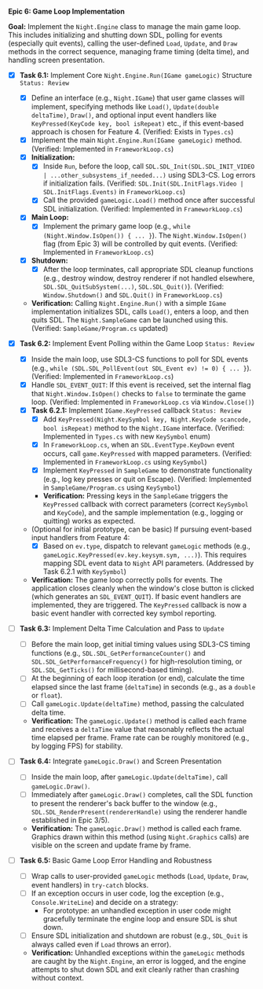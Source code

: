 **Epic 6: Game Loop Implementation**

**Goal:** Implement the `Night.Engine` class to manage the main game loop. This includes initializing and shutting down SDL, polling for events (especially quit events), calling the user-defined `Load`, `Update`, and `Draw` methods in the correct sequence, managing frame timing (delta time), and handling screen presentation.

- [x] **Task 6.1:** Implement Core `Night.Engine.Run(IGame gameLogic)` Structure `Status: Review`

  - [x] Define an interface (e.g., `Night.IGame`) that user game classes will implement, specifying methods like `Load()`, `Update(double deltaTime)`, `Draw()`, and optional input event handlers like `KeyPressed(KeyCode key, bool isRepeat)` etc., if this event-based approach is chosen for Feature 4. (Verified: Exists in `Types.cs`)
  - [x] Implement the main `Night.Engine.Run(IGame gameLogic)` method. (Verified: Implemented in `FrameworkLoop.cs`)
  - [x] **Initialization:**
    - [x] Inside `Run`, before the loop, call `SDL.SDL_Init(SDL.SDL_INIT_VIDEO | ...other_subsystems_if_needed...)` using SDL3-CS. Log errors if initialization fails. (Verified: `SDL.Init(SDL.InitFlags.Video | SDL.InitFlags.Events)` in `FrameworkLoop.cs`)
    - [x] Call the provided `gameLogic.Load()` method once after successful SDL initialization. (Verified: Implemented in `FrameworkLoop.cs`)
  - [x] **Main Loop:**
    - [x] Implement the primary game loop (e.g., `while (Night.Window.IsOpen()) { ... }`). The `Night.Window.IsOpen()` flag (from Epic 3) will be controlled by quit events. (Verified: Implemented in `FrameworkLoop.cs`)
  - [x] **Shutdown:**
    - [x] After the loop terminates, call appropriate SDL cleanup functions (e.g., destroy window, destroy renderer if not handled elsewhere, `SDL.SDL_QuitSubSystem(...)`, `SDL.SDL_Quit()`). (Verified: `Window.Shutdown()` and `SDL.Quit()` in `FrameworkLoop.cs`)
  - **Verification:** Calling `Night.Engine.Run()` with a simple `IGame` implementation initializes SDL, calls `Load()`, enters a loop, and then quits SDL. The `Night.SampleGame` can be launched using this. (Verified: `SampleGame/Program.cs` updated)

- [x] **Task 6.2:** Implement Event Polling within the Game Loop `Status: Review`
  - [x] Inside the main loop, use SDL3-CS functions to poll for SDL events (e.g., `while (SDL.SDL_PollEvent(out SDL_Event ev) != 0) { ... }`). (Verified: Implemented in `FrameworkLoop.cs`)
  - [x] Handle `SDL_EVENT_QUIT`: If this event is received, set the internal flag that `Night.Window.IsOpen()` checks to `false` to terminate the game loop. (Verified: Implemented in `FrameworkLoop.cs` via `Window.Close()`)
  - [x] **Task 6.2.1:** Implement `IGame.KeyPressed` callback `Status: Review`
    - [x] Add `KeyPressed(Night.KeySymbol key, Night.KeyCode scancode, bool isRepeat)` method to the `Night.IGame` interface. (Verified: Implemented in `Types.cs` with new `KeySymbol` enum)
    - [x] In `FrameworkLoop.cs`, when an `SDL.EventType.KeyDown` event occurs, call `game.KeyPressed` with mapped parameters. (Verified: Implemented in `FrameworkLoop.cs` using `KeySymbol`)
    - [x] Implement `KeyPressed` in `SampleGame` to demonstrate functionality (e.g., log key presses or quit on Escape). (Verified: Implemented in `SampleGame/Program.cs` using `KeySymbol`)
    - **Verification:** Pressing keys in the `SampleGame` triggers the `KeyPressed` callback with correct parameters (correct `KeySymbol` and `KeyCode`), and the sample implementation (e.g., logging or quitting) works as expected.
  - (Optional for initial prototype, can be basic) If pursuing event-based input handlers from Feature 4:
    - [x] Based on `ev.type`, dispatch to relevant `gameLogic` methods (e.g., `gameLogic.KeyPressed(ev.key.keysym.sym, ...)`). This requires mapping SDL event data to `Night` API parameters. (Addressed by Task 6.2.1 with `KeySymbol`)
  - **Verification:** The game loop correctly polls for events. The application closes cleanly when the window's close button is clicked (which generates an `SDL_EVENT_QUIT`). If basic event handlers are implemented, they are triggered. The `KeyPressed` callback is now a basic event handler with corrected key symbol reporting.

- [ ] **Task 6.3:** Implement Delta Time Calculation and Pass to `Update`
  - [ ] Before the main loop, get initial timing values using SDL3-CS timing functions (e.g., `SDL.SDL_GetPerformanceCounter()` and `SDL.SDL_GetPerformanceFrequency()` for high-resolution timing, or `SDL.SDL_GetTicks()` for millisecond-based timing).
  - [ ] At the beginning of each loop iteration (or end), calculate the time elapsed since the last frame (`deltaTime`) in seconds (e.g., as a `double` or `float`).
  - [ ] Call `gameLogic.Update(deltaTime)` method, passing the calculated delta time.
  - **Verification:** The `gameLogic.Update()` method is called each frame and receives a `deltaTime` value that reasonably reflects the actual time elapsed per frame. Frame rate can be roughly monitored (e.g., by logging FPS) for stability.

- [ ] **Task 6.4:** Integrate `gameLogic.Draw()` and Screen Presentation
  - [ ] Inside the main loop, after `gameLogic.Update(deltaTime)`, call `gameLogic.Draw()`.
  - [ ] Immediately after `gameLogic.Draw()` completes, call the SDL function to present the renderer's back buffer to the window (e.g., `SDL.SDL_RenderPresent(rendererHandle)` using the renderer handle established in Epic 3/5).
  - **Verification:** The `gameLogic.Draw()` method is called each frame. Graphics drawn within this method (using `Night.Graphics` calls) are visible on the screen and update frame by frame.

- [ ] **Task 6.5:** Basic Game Loop Error Handling and Robustness
  - [ ] Wrap calls to user-provided `gameLogic` methods (`Load`, `Update`, `Draw`, event handlers) in `try-catch` blocks.
  - [ ] If an exception occurs in user code, log the exception (e.g., `Console.WriteLine`) and decide on a strategy:
    - For prototype: an unhandled exception in user code might gracefully terminate the engine loop and ensure SDL is shut down.
  - [ ] Ensure SDL initialization and shutdown are robust (e.g., `SDL_Quit` is always called even if `Load` throws an error).
  - **Verification:** Unhandled exceptions within the `gameLogic` methods are caught by the `Night.Engine`, an error is logged, and the engine attempts to shut down SDL and exit cleanly rather than crashing without context.
